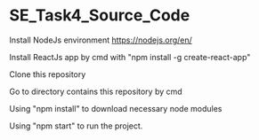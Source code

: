 # SE_Task4_Source_Code

Install NodeJs environment https://nodejs.org/en/

Install ReactJs app by cmd with "npm install -g create-react-app"

Clone this repository

Go to directory contains this repository by cmd

Using "npm install" to download necessary node modules

Using "npm start" to run the project.


